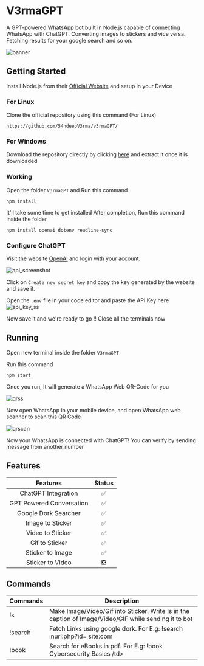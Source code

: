 # V3rmaGPT
A GPT-powered WhatsApp bot built in Node.js capable of connecting WhatsApp with ChatGPT. Converting images to stickers and vice versa. Fetching results for your google search and so on.

![banner](https://i.imgur.com/8Vkc327.png)

## Getting Started
Install Node.js from their [Official Website](https://nodejs.org/en/download) and setup in your Device

### For Linux
Clone the official repository using this command (For Linux) 
```
https://github.com/54ndeepV3rma/v3rmaGPT/
```
### For Windows
Download the repository directly by clicking [here](https://github.com/54ndeepV3rma/v3rmaGPT/archive/refs/heads/main.zip)
and extract it once it is downloaded
### Working
Open the folder ```V3rmaGPT``` 
and Run this command
```
npm install
```
It'll take some time to get installed
After completion, Run this command inside the folder
```
npm install openai dotenv readline-sync
```

### Configure ChatGPT
Visit the website [OpenAI](https://platform.openai.com/account/api-keys) and login with your account.

![api_screenshot](https://i.imgur.com/uDNDtZU.png)

Click on ```Create new secret key``` and copy the key generated by the website and save it.

Open the ```.env``` file in your code editor and paste the API Key here
![api_key_ss](https://i.imgur.com/em4qwQp.png)

Now save it and we're ready to go !!
Close all the terminals now

## Running 
Open new terminal inside the folder ```V3rmaGPT```

Run this command 
```
npm start
```
Once you run, It will generate a WhatsApp Web QR-Code for you 

![qrss](https://i.imgur.com/aydG9Zt.png)


Now open WhatsApp in your mobile device, and open WhatsApp web scanner to scan this QR Code

![qrscan](https://i.imgur.com/iKDv7Dn.jpg)

Now your WhatsApp is connected with ChatGPT! You can verify by sending message from another number


## Features 
  |                   Features                  	| Status 	|
  |:-------------------------------------------:	|:------:	|
  | ChatGPT Integration                          	|    ✅   	|
  | GPT Powered Conversation                     	|    ✅   	|
  | Google Dork Searcher                         	|    ✅   	|
  | Image to Sticker                            	|    ✅   	|
  | Video to Sticker                            	|    ✅   	|
  | Gif to Sticker                              	|    ✅   	|
  | Sticker to Image                            	|    ✅   	|
  | Sticker to Video                            	|    ❎   	|

## Commands 
  <table class="tg">
    <thead>
      <tr>
        <th class="tg-0pky">Commands</th>
        <th class="tg-0pky">Description</th>
      </tr>
    </thead>
    <tbody>
      <tr>
        <td class="tg-0pky">!s</td>
        <td class="tg-0pky">Make Image/Video/Gif into Sticker. Write !s in the caption of Image/Video/GIF while sending it to bot</td>
      </tr>
      <tr>
        <td class="tg-0pky">!search</td>
        <td class="tg-0pky">Fetch Links using google dork. For E.g: !search inurl:php?id= site:com </td>
      </tr>
      <tr>
        <td class="tg-0pky">!book</td>
        <td class="tg-0pky">Search for eBooks in pdf. For E.g: !book Cybersecurity Basics /td>
      </tr>
    </tbody>
  </table>
